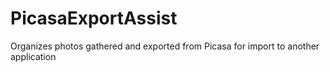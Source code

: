 # PicasaExportAssist
Organizes photos gathered and exported from Picasa for import to another application
